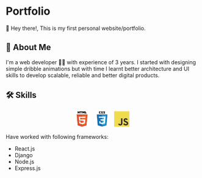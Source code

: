 # Portfolio
:wave: Hey there!, This is my first personal website/portfolio.

## 🚀 About Me
I'm a web developer :technologist: with experience of 3 years. I started with designing simple dribble animations but with time I learnt better architecture and UI skills to develop scalable, reliable and better digital products.

## 🛠 Skills
<p align="center">
    <img src="https://raw.githubusercontent.com/github/explore/80688e429a7d4ef2fca1e82350fe8e3517d3494d/topics/html/html.png" alt="HTML" height="40" style="vertical-align:top; margin:4px">
    <img src="https://raw.githubusercontent.com/github/explore/80688e429a7d4ef2fca1e82350fe8e3517d3494d/topics/css/css.png" alt="CSS" height="40" style="vertical-align:top; margin:4px">
    <img src="https://raw.githubusercontent.com/github/explore/80688e429a7d4ef2fca1e82350fe8e3517d3494d/topics/javascript/javascript.png" alt="Javascript" height="40" style="vertical-align:top; margin:4px">
</p>

Have worked with following frameworks:
- React.js
- Django
- Node.js
- Express.js
